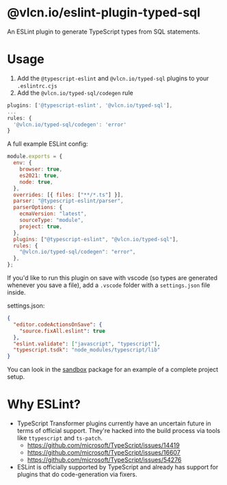 # @vlcn.io/eslint-plugin-typed-sql

An ESLint plugin to generate TypeScript types from SQL statements.

# Usage

1. Add the `@typescript-eslint` and `@vlcn.io/typed-sql` plugins to your `.eslintrc.cjs`
2. Add the `@vlcn.io/typed-sql/codegen` rule

```js
plugins: ['@typescript-eslint', '@vlcn.io/typed-sql'],
...
rules: {
  '@vlcn.io/typed-sql/codegen': 'error'
}
```

A full example ESLint config:

```js
module.exports = {
  env: {
    browser: true,
    es2021: true,
    node: true,
  },
  overrides: [{ files: ["**/*.ts"] }],
  parser: "@typescript-eslint/parser",
  parserOptions: {
    ecmaVersion: "latest",
    sourceType: "module",
    project: true,
  },
  plugins: ["@typescript-eslint", "@vlcn.io/typed-sql"],
  rules: {
    "@vlcn.io/typed-sql/codegen": "error",
  },
};
```

If you'd like to run this plugin on save with vscode (so types are generated whenever you save a file), add a `.vscode` folder with a `settings.json` file inside.

settings.json:

```json
{
  "editor.codeActionsOnSave": {
    "source.fixAll.eslint": true
  },
  "eslint.validate": ["javascript", "typescript"],
  "typescript.tsdk": "node_modules/typescript/lib"
}
```

You can look in the [sandbox](../../sandbox) package for an example of a complete project setup.

# Why ESLint?

- TypeScript Transformer plugins currently have an uncertain future in terms of official support. They're hacked into the build process via tools like `ttypescript` and `ts-patch`.
  - https://github.com/microsoft/TypeScript/issues/14419
  - https://github.com/microsoft/TypeScript/issues/16607
  - https://github.com/microsoft/TypeScript/issues/54276
- ESLint is officially supported by TypeScript and already has support for plugins that do code-generation via fixers.

